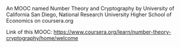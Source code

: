 An MOOC named Number Theory and Cryptography by University of California San Diego, National Research University Higher School of Economics on coursera.org

Link of this MOOC: https://www.coursera.org/learn/number-theory-cryptography/home/welcome
